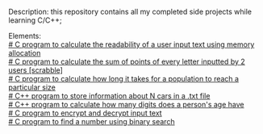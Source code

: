 Description: 
this repository contains all my completed side projects while learning C/C++;

Elements: <br />
[# C program to calculate the readability of a user input text using memory allocation](https://github.com/ksb7/side_miniprojects/blob/main/1.c) <br />
[# C program to  calculate the sum of points of every letter inputted by 2 users [scrabble]](https://github.com/ksb7/side_miniprojects/blob/main/2.c) <br />
[# C program to calculate how long it takes for a population to reach a particular size](https://github.com/ksb7/side_miniprojects/blob/main/3.c)<br />
[# C++ program to store information about N cars in a .txt file](https://github.com/ksb7/side_miniprojects/blob/main/4.c%2B%2B) <br />
[# C++ program to calculate how many digits does a person's age have](https://github.com/ksb7/side_miniprojects/blob/main/5.c%2B%2B) <br />
[# C program to encrypt and decrypt input text](https://github.com/ksb7/side_miniprojects/blob/main/6.c) <br />
[# C program to find a number using binary search](https://github.com/ksb7/side_miniprojects/blob/main/7.c)
